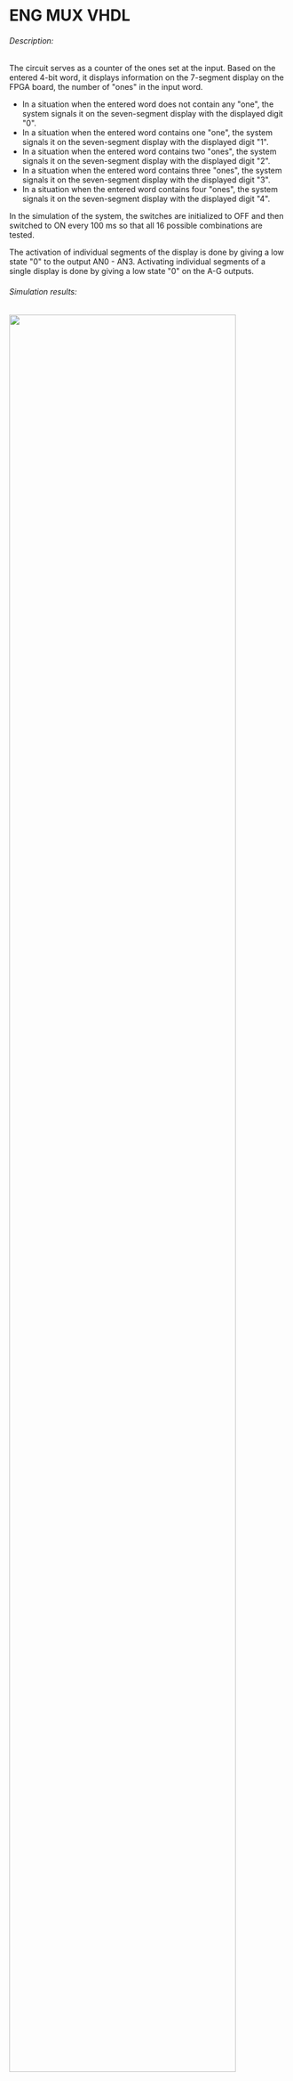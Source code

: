 # ENG MUX VHDL
###### Description:
The circuit serves as a counter of the ones set at the input. Based on the entered 4-bit word, it displays information on the 7-segment display on the FPGA board, the number of "ones" in the input word.

- In a situation when the entered word does not contain any "one", the system signals it on the seven-segment display with the displayed digit "0".
- In a situation when the entered word contains one "one", the system signals it on the seven-segment display with the displayed digit "1".
- In a situation when the entered word contains two "ones", the system signals it on the seven-segment display with the displayed digit "2".
- In a situation when the entered word contains three "ones", the system signals it on the seven-segment display with the displayed digit "3".
- In a situation when the entered word contains four "ones", the system signals it on the seven-segment display with the displayed digit "4".

In the simulation of the system, the switches are initialized to OFF and then switched to ON every 100 ms so that all 16 possible combinations are tested.

The activation of individual segments of the display is done by giving a low state "0" to the output AN0 - AN3. Activating individual segments of a single display is done by giving a low state "0" on the A-G outputs.

###### Simulation results:
<img src="https://user-images.githubusercontent.com/79804729/159079415-c9fa2804-d107-4c8f-83cd-00dce574048c.png" width="90%"></img>

###### Files description:
- top.vhd - main VHDL design file with the operation algorithm
- tb.vhd - testbench file
- iup2.xdc - file with constraints for the **Nexys-A7 board (FPGA xc7a100tcsg324-1)**

# PL Układ kombinacyjny VHDL
###### Opis:
Układ po zaprogramowaniu, służy jako licznik jedynek ustawionych na wejściu. Na podstawie wprowadzonego słowa 4-bitowego, wyświetla informacje, na siedmiosegmentowym wyświetlaczu znajdującego się na płytce FPGA, liczbie „jedynek” w słowie wejściowym.
- W sytuacji gdy wprowadzone słowo nie zawiera żadnej „jedynki”, układ sygnalizuje to na wyświetlaczu siedmiosegmentowym za pomocą wyświetlanej cyfry „0”.
- W sytuacji gdy wprowadzone słowo zawiera jedną „jedynkę”, układ sygnalizuje to na wyświetlaczu siedmiosegmentowym za pomocą wyświetlanej cyfry „1”.
- W sytuacji gdy wprowadzone słowo zawiera dwie „jedynki”, układ sygnalizuje to na wyświetlaczu siedmiosegmentowym za pomocą wyświetlanej cyfry „2”.
- W sytuacji gdy wprowadzone słowo zawiera trzy „jedynki”, układ sygnalizuje to na wyświetlaczu siedmiosegmentowym za pomocą wyświetlanej cyfry „3”.
- W sytuacji gdy wprowadzone słowo zawiera cztery „jedynki”, układ sygnalizuje to na wyświetlaczu siedmiosegmentowym za pomocą wyświetlanej cyfry „4”.

W przeprowadzonej symulacji układu przełączniki są zainicjalizowane na OFF, a następnie co 100 ms przełączane na ON, tak aby zostały wypróbowane wszystkie 16 możliwych kombinacji.

Aktywowanie poszczególnych segmentów wyświetlacza odbywa się poprzez podanie stanu niskiego „0” na wyjściach AN0 - AN3. Aktywowanie poszczególnych segmentów pojedynczego wyświetlacza odbywa się poprzez podanie stanu niskiego „0” na wyjściach A-G.

###### Wyniki symulacji:
<img src="https://user-images.githubusercontent.com/79804729/159079415-c9fa2804-d107-4c8f-83cd-00dce574048c.png" width="90%"></img>

###### Opis plików:
- top.vhd - główny plik projektu VHDL z algorytmem działania
- tb.vhd - plik testbench
- iup2.xdc - plik z ograniczeniami projektowymi dla płytki **Nexys-A7 (układ FPGA xc7a100tcsg324-1)**
